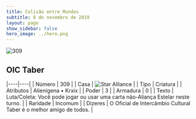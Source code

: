 ```yaml
---
title: Colisão entre Mundos
subtitle: 8 de novembro de 2019
layout: page
show_sidebar: false
hero_image: ../hero.png
---
```


![309](https://cdn.keyforgegame.com/media/card_front/pt/452_309_5MM9MGQ7X9W4_pt.png)

## OIC Taber

|----|----|
| Número | 309 |
| Casa | ![Star Alliance](https://archonarcana.com/images/thumb/7/7d/Star_Alliance.png/22px-Star_Alliance.png "Aliança Estelar") |
| Tipo | Criatura |
| Atributos | Alienígena • Krxix |
| Poder | 3 |
| Armadura | 0 |
| Texto | Luta/Coleta: Você pode jogar ou usar uma carta não-Aliança Estelar neste turno. |
| Raridade | Incomum |
| Dizeres | O Oficial de Intercâmbio Cultural Taber  é o melhor amigo de todos. |

